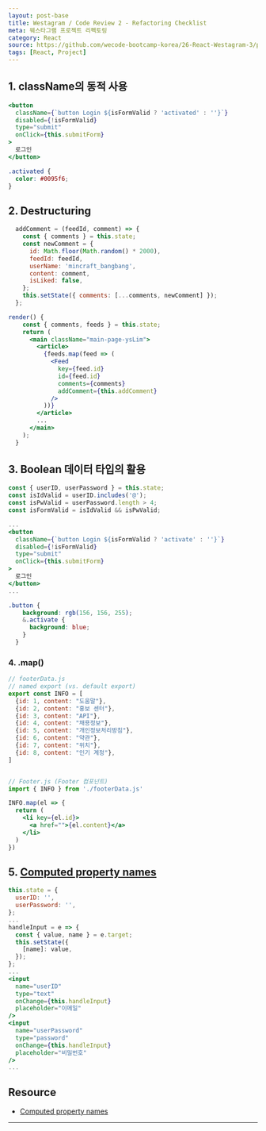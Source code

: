 ```yaml
---
layout: post-base
title: Westagram / Code Review 2 - Refactoring Checklist
meta: 웨스타그램 프로젝트 리펙토링
category: React
source: https://github.com/wecode-bootcamp-korea/26-React-Westagram-3/pull/1
tags: [React, Project]
---
```


## 1. className의 동적 사용

```jsx
<button
  className={`button Login ${isFormValid ? 'activated' : ''}`}
  disabled={!isFormValid}
  type="submit"
  onClick={this.submitForm}
>
  로그인
</button>
```

```css
.activated {
  color: #0095f6;
}
```

## 2. Destructuring

```jsx
  addComment = (feedId, comment) => {
    const { comments } = this.state;
    const newComment = {
      id: Math.floor(Math.random() * 2000),
      feedId: feedId,
      userName: 'mincraft_bangbang',
      content: comment,
      isLiked: false,
    };
    this.setState({ comments: [...comments, newComment] });
  };
```

```jsx
render() {
    const { comments, feeds } = this.state;
    return (
      <main className="main-page-ysLim">
        <article>
          {feeds.map(feed => (
            <Feed
              key={feed.id}
              id={feed.id}
              comments={comments}
              addComment={this.addComment}
            />
          ))}
        </article>
        ...
      </main>
    );
  }
```

## 3. Boolean 데이터 타입의 활용

```jsx
const { userID, userPassword } = this.state;
const isIdValid = userID.includes('@');
const isPwValid = userPassword.length > 4;
const isFormValid = isIdValid && isPwValid;

...
<button
  className={`button Login ${isFormValid ? 'activate' : ''}`}
  disabled={!isFormValid}
  type="submit"
  onClick={this.submitForm}
>
  로그인
</button>
...            
```

```scss
.button {
    background: rgb(156, 156, 255);
    &.activate {
      background: blue;
    }
  }
```

### 4. .map()

```jsx
// footerData.js
// named export (vs. default export)
export const INFO = [
  {id: 1, content: "도움말"},
  {id: 2, content: "홍보 센터"},
  {id: 3, content: "API"},
  {id: 4, content: "채용정보"},
  {id: 5, content: "개인정보처리방침"},
  {id: 6, content: "약관"},
  {id: 7, content: "위치"},
  {id: 8, content: "인기 계정"},
]


// Footer.js (Footer 컴포넌트)
import { INFO } from './footerData.js'

INFO.map(el => {
  return (
    <li key={el.id}>
      <a href="">{el.content}</a>
    </li>
  )
})
```

## 5. [Computed property names](https://developer.mozilla.org/en-US/docs/Web/JavaScript/Reference/Operators/Object_initializer#computed_property_names)

```jsx
this.state = {
  userID: '',
  userPassword: '',
};
...
handleInput = e => {
  const { value, name } = e.target;
  this.setState({
    [name]: value,
  });
};
...
<input
  name="userID"
  type="text"
  onChange={this.handleInput}
  placeholder="이메일"
/>
<input
  name="userPassword"
  type="password"
  onChange={this.handleInput}
  placeholder="비밀번호"
/>
...
```

## Resource

- [Computed property names](https://developer.mozilla.org/en-US/docs/Web/JavaScript/Reference/Operators/Object_initializer#computed_property_names)

---
